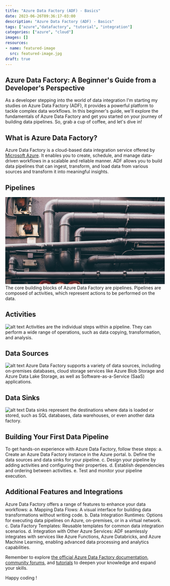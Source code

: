 ```yaml
---
title: "Azure Data Factory (ADF) - Basics"
date: 2023-06-26T09:36:17-03:00
description: "Azure Data Factory (ADF) - Basics"
tags: ["azure","datafactory", "tutorial", "integration"]
categories: ["azure", "cloud"]
images: []
resources:
- name: featured-image
  src: featured-image.jpg
draft: true 
---
```


## Azure Data Factory: A Beginner's Guide from a Developer's Perspective

As a developer stepping into the world of data integration I'm starting my studies on Azure Data Factory (ADF), it provides a powerful platform to tackle complex data workflows. In this beginner's guide, we'll explore the fundamentals of Azure Data Factory and get you started on your journey of building data pipelines. So, grab a cup of coffee, and let's dive in!

## What is Azure Data Factory?

Azure Data Factory is a cloud-based data integration service offered by [Microsoft Azure](https://azure.microsoft.com/). It enables you to create, schedule, and manage data-driven workflows in a scalable and reliable manner. ADF allows you to build data pipelines that can ingest, transform, and load data from various sources and transform it into meaningful insights.

## Pipelines

![alt text](images/pipes2.png)
The core building blocks of Azure Data Factory are pipelines. Pipelines are composed of activities, which represent actions to be performed on the data.

## Activities

![alt text](images/pointer.png)
Activities are the individual steps within a pipeline. They can perform a wide range of operations, such as data copying, transformation, and analysis.

## Data Sources

![alt text](images/pointer.png)
Azure Data Factory supports a variety of data sources, including on-premises databases, cloud storage services like Azure Blob Storage and Azure Data Lake Storage, as well as Software-as-a-Service (SaaS) applications.

## Data Sinks

![alt text](images/pointer.png)
Data sinks represent the destinations where data is loaded or stored, such as SQL databases, data warehouses, or even another data factory.

## Building Your First Data Pipeline

To get hands-on experience with Azure Data Factory, follow these steps:
a. Create an Azure Data Factory instance in the Azure portal.
b. Define the data sources and data sinks for your pipeline.
c. Design your pipeline by adding activities and configuring their properties.
d. Establish dependencies and ordering between activities.
e. Test and monitor your pipeline execution.

## Additional Features and Integrations

Azure Data Factory offers a range of features to enhance your data workflows:
a. Mapping Data Flows: A visual interface for building data transformations without writing code.
b. Data Integration Runtimes: Options for executing data pipelines on Azure, on-premises, or in a virtual network.
c. Data Factory Templates: Reusable templates for common data integration scenarios.
d. Integration with Other Azure Services: ADF seamlessly integrates with services like Azure Functions, Azure Databricks, and Azure Machine Learning, enabling advanced data processing and analytics capabilities.

Remember to explore [the official Azure Data Factory documentation](https://learn.microsoft.com/en-us/azure/data-factory/), [community forums](https://techcommunity.microsoft.com/t5/azure-data-factory/bd-p/AzureDataFactory), and [tutorials](https://learn.microsoft.com/en-us/azure/data-factory/data-factory-tutorials) to deepen your knowledge and expand your skills.

Happy coding !
